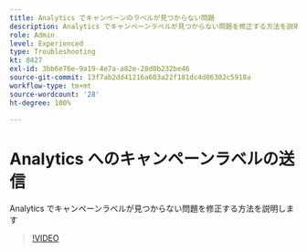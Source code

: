 ```yaml
---
title: Analytics でキャンペーンのラベルが見つからない問題
description: Analytics でキャンペーンラベルが見つからない問題を修正する方法を説明します
role: Admin
level: Experienced
type: Troubleshooting
kt: 8427
exl-id: 3bb6e76e-9a19-4e7a-a82e-28d0b232be46
source-git-commit: 13f7ab2dd41216a603a22f181dc4d06302c5918a
workflow-type: tm+mt
source-wordcount: '28'
ht-degree: 100%

---
```


# Analytics へのキャンペーンラベルの送信

Analytics でキャンペーンラベルが見つからない問題を修正する方法を説明します

>[!VIDEO](https://video.tv.adobe.com/v/335983?quality=12&learn=on)
